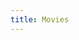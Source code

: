 ```yaml
---
title: Movies
---
```

<body>
  <div id="douban"></div>
</body>
<link
  rel="stylesheet"
  href="https://cdn.jsdelivr.net/npm/idouban/dist/index.css"
/>
<script
  src="https://cdn.jsdelivr.net/npm/idouban/dist/index.js"
  onload="idouban.init({
          selector: '#douban',
          lang: 'zh',
          douban_id: '258576743',
          type: 'movie',
          quote: '以下为豆瓣电影个人主页，以添加到豆瓣的日期（不一定是观看时间）为序。此外，部分影视作品如《建军大业》《大国崛起》因无法评分而无法在列表中出现。',
          actions: ['collect', 'wish'],
          page_size: 10,
          max_line: 4
        })"
></script>